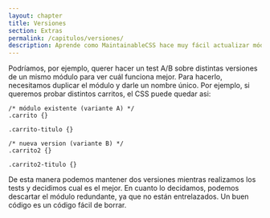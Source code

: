 ```yaml
---
layout: chapter
title: Versiones
section: Extras
permalink: /capitulos/versiones/
description: Aprende como MaintainableCSS hace muy fácil actualizar módulos y realizar tests AB en sitios web en continuo crecimiento.
---
```


Podríamos, por ejemplo, querer hacer un test A/B sobre distintas versiones de un mismo módulo para ver cuál funciona mejor. Para hacerlo, necesitamos duplicar el módulo y darle un nombre único. Por ejemplo, si queremos probar distintos carritos, el CSS puede quedar asi:

	/* módulo existente (variante A) */
	.carrito {}

	.carrito-titulo {}

	/* nueva version (variante B) */
	.carrito2 {}

	.carrito2-titulo {}

De esta manera podemos mantener dos versiones mientras realizamos los tests y decidimos cual es el mejor. En cuanto lo decidamos, podemos descartar el módulo redundante, ya que no están entrelazados. Un buen código es un código fácil de borrar.
